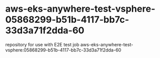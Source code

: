 # aws-eks-anywhere-test-vsphere-05868299-b51b-4117-bb7c-33d3a71f2dda-60
repository for use with E2E test job aws-eks-anywhere-test-vsphere:05868299-b51b-4117-bb7c-33d3a71f2dda-60
